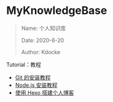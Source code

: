 # MyKnowledgeBase
> Name: 个人知识库
>
> Date: 2020-6-20
>
> Author: Kdocke

Tutorial：教程

* [Git 的安装教程](https://github.com/Kdocke/MyKnowledgeBase/blob/master/Tutorial/Git%20%E7%9A%84%E5%AE%89%E8%A3%85%E6%95%99%E7%A8%8B.md)
* [Node.js 安装教程](https://github.com/Kdocke/MyKnowledgeBase/blob/master/Tutorial/Node.js%E5%AE%89%E8%A3%85%E6%95%99%E7%A8%8B.md)
* [使用 Hexo 搭建个人博客](https://github.com/Kdocke/MyKnowledgeBase/blob/master/Tutorial/%E4%BD%BF%E7%94%A8%20Hexo%20%E6%90%AD%E5%BB%BA%E4%B8%AA%E4%BA%BA%E5%8D%9A%E5%AE%A2.md)

